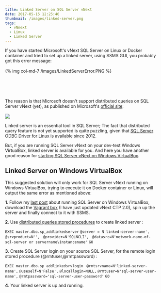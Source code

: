 ```yaml
---
title: Linked Server on SQL Server vNext
date: 2017-05-15 12:25:46
thumbnail: /images/linked-server.png
tags:
  - vNnext
  - Linux
  - Linked Server
---
```


If you have started Microsoft's vNext SQL Server on Linux or Docker container and tried to set up a linked server, using SSMS GUI, you probably got this error message: <br></br>
{% img col-md-7 /images/LinkedServerError.PNG  %}

<br></br>
<br></br>The reason is that Microsoft doesn't support distributed queries on SQL Server vNext (yet), as published on Microsoft's [official site][1]:<br></br>
![](/images/LinkedServerUnsupported.PNG)


Linked server is an essential tool in SQL Server; The fact that distributed query feature is not yet supported is quite puzzling, given that [SQL Server ODBC Driver for Linux][5] is available since 2012.

But, if you are running SQL Server vNext on your dev-test Windows VirtualBox, linked server is available for you. And here you have another good reason for [starting SQL Server vNext on Windows VirtualBox][2]. 


## Linked Server on Windows VirtualBox ##

This suggested solution will only work for SQL Server vNext running on Windows VirtualBox, trying to execute it on Docker container or Linux, will output the same error as mentioned above:

**1**. Follow my [last post][2] about running SQL Server on Windows VirtualBox, download the [Vagrant box][3] (I have just updated vNext CTP 2.0), spin up the server and finally connect to it with SSMS.

**2**. Use [distributed queries stored procedures][4] to create linked server :

`EXEC master.dbo.sp_addlinkedserver` 
`@server = N'linked-server-name', `  
`@srvproduct=N'', `
`@provider=N'SQLNCLI', `
`@datasrc=N'network-name-of-sql-server or servername\instancename'`
`GO` 

**3**. Create SQL Server login on your source SQL Server, for the remote login stored procedure (@rmtuser,@rmtpassword) :

`EXEC master.dbo.sp_addlinkedsrvlogin `
`@rmtsrvname=N'linked-server-name',`
`@useself=N'False',`
`@locallogin=NULL,`
`@rmtuser=N'sql-server-user-name',`
`@rmtpassword='sql-server-user-password'`
`GO`

**4**. Your linked server is up and running.



[1]: https://docs.microsoft.com/en-us/sql/linux/sql-server-linux-release-notes
[2]: http://sqldevops.tech/2017/04/SQL-Server-vNext-Vagrant-Box/
[3]: https://atlas.hashicorp.com/sqldevops/boxes/sql-server-vnext/versions/1.01
[4]: https://docs.microsoft.com/en-us/sql/relational-databases/system-stored-procedures/distributed-queries-stored-procedures-transact-sql
[5]: https://www.microsoft.com/en-us/download/details.aspx?id=28160

